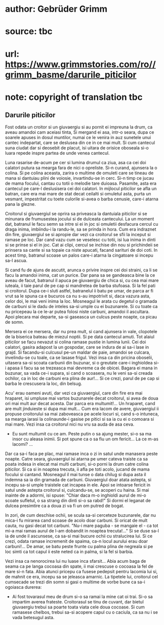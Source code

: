 # author: Gebrüder Grimm
# source: tbc
# url: https://www.grimmstories.com/ro//grimm_basme/darurile_piticilor
# note: copyright of translation tbc

## Darurile piticilor 

Fost odata un croitor si un giuvaergiu si au pornit ei impreuna la drum,
ca aveau amandoi cam aceiasi tinta, Si mergand ei asa, intr-o seara,
dupa ce soarele apuses in dosul muntilor, numai ce le venira in auz
sunetele unui cantec indepartat, care se deslusea din ce in ce mai mult.
Si cum cantecul suna ciudat dar si deosebit de placut, isi uitara de
orisice oboseala si-o luara repede inspre partea de unde venea cantecul.

Luna rasarise de-acum pe cer si lumina drumul ca ziua, asa ca cei doi
calatori putura sa mearga fara de nici o opreliste. Si-n curand,
ajunsera la o colina. Si pe colina aceasta, zarira o multime de omuleti
care se tineau de mana si dantuiau plini de voiosie, invartindu-se in
cerc. Si-n timp ce jucau de mama focului, cantau cu totii o melodie tare
duioasa. Pasamite, asta era cantecul pe care-l deslusisera cei doi
calatori. In mijlocul piticilor se afla un batran, care era mai mare de
stat decat ceilalti si omuletul asta, purta un vesmant, impestritat cu
toete culorile si-avea o barba cenusie, care-i atarna pana la glezne.

Croitorul si giuvaergiul se oprira sa priveasca la dantuiala piticilor
si se minunara de frumusestea jocului si de dulceata cantecului. La un
moment dat, batranul le facu semn sa intre si ei in joc si omuletii
desfacura cercul cu draga inima, imbiindu-i la randu-le, sa se prinda in
hora. Cum era indraznet din fire, giuvaergiul se si apropie dar vezi ca
croitorul se sfii la inceput si ramase pe loc. Dar cand vazu cum se
veselesc cu totii, isi lua inima in dinti si se prinse si el in joc. Cat
ai clipi, cercul se inchise din nou si prichindeii se prinsera sa cante
si sa topaie ca niste apucati, facand sarituri de doi coti. In acest
timp, batranul scoase un palos care-i atarna la cingatoare si incepu
sa-l ascua.

Si cand fu de ajuns de ascutit, arunca o privire inspre cei doi straini,
ca li se facu la amandoi inima, cat un purice. Dar pana sa se gandeasca
bine la ce aveau de facut, batranul il apuca pe giuvaergiu de chica si,
cu cea mai mare iuteala, ii taie parul de pe cap si mandretea de barba
stufoasa. Si la fel pati si croitorul. Dupa ce-i sluti astfel,
batranelul ii batu pe umar, de parca ar fi vrut sa le spuna ca e bucuros
ca nu s-au impotrivit si, daca vazura asta, celor doi, le mai veni inima
la loc. Mosneagul le arata cu degetul o gramada de carbuni si le dadu de
inteles sa-si umple cu ei buzunarele. Si cu toate ca nu pricepeau la ce
le-ar putea folosi niste carbuni, amandoi il ascultara. Apoi plecara mai
departe, sa-si gaseasca un culcus peste noapte, ca picau de somn.

Mersera ei ce mersera, dar nu prea mult, si cand ajunsera in vale,
clopotele de la biserica bateau de miezul noptii. Si pe data cantecul
amuti. Tot alaiul piticilor se facu nevazut si colina ramase pustie in
lumina lunii. Cei doi calatori, gasira adapost la un gospodar, care se
indura de ai sa-i lase in grajd. Si facandu-si culcusul pe-un maldar de
paie, amandoi se culcara, invelindu-se cu toale, ca se lasase frigul.
Vezi insa ca din pricina oboselii, uitasera sa-si scoata carbunii din
buzunar, si o greutate care-i inghioldea si-i apasa ii facu sa se
trezeasca mai devreme ca de obicei. Bagara ei mana in buzunar, sa vada
ce-i supara, si cand o scoasera, nu le veni sa-si creada ochilor, ca in
loc de carbuni era plina de aur!... Si ce crezi, parul de pe cap si
barba le crescusera la loc, din belsug.

Acu' erau oameni avuti, dar vezi ca giuvaergiul, care din fire era mai
hraparet, isi umpluse mai vartos buzunarele decat croitorul, si avea de
doua ori mai mult aur decat acesta. Dar parca era multumit!... Un
hraparet, cand are mult jinduieste si dupa mai mult... Cum era lacom de
avere, giuvaergiul ii propuse croitorului sa mai zaboveasca pe acele
locuri si, cand s-o intuneca, sa mearga iarasi la colinaunde-i gasise pe
pitici si sa ia cu ei o comoara si mai mare. Vezi insa ca croitorul nici
nu vru sa auda de asa ceva.

- Eu sunt multumit cu ce am. Peste putin o sa ajung mester, si-o sa ma
insor cu aleasa inimii. Si pot spune ca o sa fiu un om fericit... La ce
m-as lacomi? ...

Dar ca sa-i faca pe plac, mai ramase inca o zi in satul unde manasera
peste noapte. Catre seara, giuvaergiul isi atarna pe umer cateva traiste
ca sa poata indesa in elecat mai multi carbuni, si-o porni la drum catre
colina piticilor. Si ca si in noaptea trecuta, ii afla pe toti acolo,
jucand de mama focului si cantand. Mosneagul il mai tunse o data chilug
si dupa asta il indemna sa ia din gramada de carbuni. Giuvaergiul doar
atata astepta, si incepu sa-si umple traistele cat incapea in ele. Apoi
se intoarse fericit in satul unde astepta croitorul si, culcandu-se, se
acoperi cu haina. Si mai inainte de a adormi, isi spuse: "Chiar daca
m-o inghioldi aurul de mi-o scoate sufletul, o sa strang din dinti si-o
sa rabd!" Si dormi el leganat de dulcea presimtire ca a doua zi va fi
un om putred de bogat.

In zori, de cum deschise ochii, se scula sa-si cerceteze buzunarele, dar
nu mica-i fu mirarea cand scoase de acolo doar carbuni. Si oricat de
mult cauta, nu gasi decat tot carbuni. "Nu-i mare paguba - se mangaie
el - ca tot mi-a mai ramas aurul de l-am dobandit in noaptea
trecuta!..." Si se duse sa-l ia de unde il ascunsese, ca sa-si mai
bucure ochii cu stralucirea lui. Si ce crezi, odata ramase incremenit de
spaima, ca-n locul aurului erau doar carbuni!... De amar, se batu peste
frunte cu palma plina de negreala si pe loc simti ca tot capul ii este
neted ca in palma, si la fel si barbia.

Vezi insa ca nenorocirea lui nu luase inca sfarsit... Abia acum baga de
seama ca pe langa cocoasa din spate, ii mai crescuse o cocoasa la fel de
mare si-n fata. Abia atunci pricepu ca fusese pedepsit pentru lacomia
lui si, de mahnit ce era, incepu sa se jeleasca amarnic. La tipetele
lui, croitorul cel cumsecade se trezi din somn si gasi o multime de
vorbe bune ca sa-i ogoiasca durerea:
- Ai fost tovarasul meu de drum si-o sa ramai la mine cat oi trai. Si-o
sa impartim averea frateste.
Croitorasul se tinu de cuvant, dar bietul giuvaergiu trebui sa poarte
toata viata cele doua cocoase. Si cum ramasese chelbos, trebui sa-si
acopere capul cu o caciula, ca sa nu i se vada betesugul asta.
